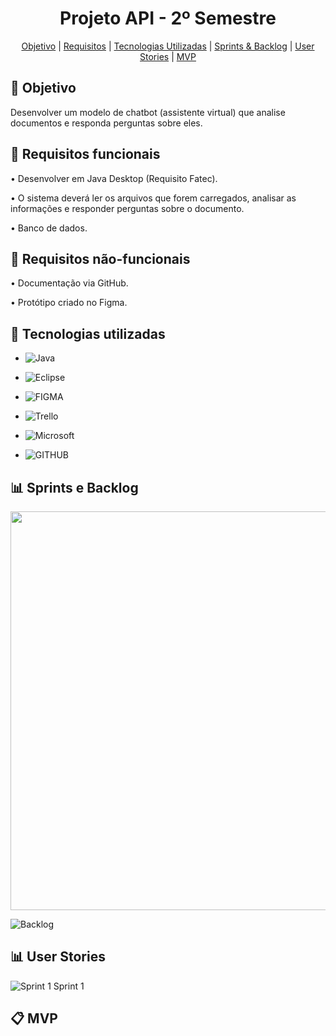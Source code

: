 <h1 align="center"> Projeto API - 2º Semestre </h1>

<p align="center">
    <a href="#objetivo">Objetivo</a>  |  
    <a href="#requisitos">Requisitos</a>  |    
    <a href="#tecnologias">Tecnologias Utilizadas</a>  |  
    <a href="#sprints">Sprints & Backlog</a>  |
    <a href="#user">User Stories</a>  |
    <a href="#MVP">MVP</a>
</p>

<span id="objetivo">

## 🎯 Objetivo
 Desenvolver um modelo de chatbot (assistente virtual) que analise documentos e responda perguntas sobre eles.

<span id="requisitos">

 ## 📍 Requisitos funcionais
•	Desenvolver em Java Desktop (Requisito Fatec).

•	O sistema deverá ler os arquivos que forem carregados, analisar as informações e responder perguntas sobre o documento.

•	Banco de dados.


## 📍 Requisitos não-funcionais
•	Documentação via GitHub.

•	Protótipo criado no Figma.

<span id="tecnologias">

## 🔧 Tecnologias utilizadas
- ![Java](https://img.shields.io/badge/java-%23ED8B00.svg?style=for-the-badge&logo=openjdk&logoColor=white)

- ![Eclipse](https://img.shields.io/badge/Eclipse-2C2255?style=for-the-badge&logo=eclipse&logoColor=white)

- ![FIGMA](https://img.shields.io/badge/Figma-F24E1E?style=for-the-badge&logo=figma&logoColor=white)

- ![Trello](https://img.shields.io/badge/Trello-%23026AA7.svg?style=for-the-badge&logo=Trello&logoColor=white)

- ![Microsoft](https://img.shields.io/badge/Microsoft_Office-D83B01?style=for-the-badge&logo=microsoft-office&logoColor=white)

- ![GITHUB](https://img.shields.io/badge/GitHub-100000?style=for-the-badge&logo=github&logoColor=white)

<span id="sprints">

  ## 📊 Sprints e Backlog
<img src="https://github.com/mluizaguedes/Projeto-de-API-2-Semestre/assets/126245947/7964fd9d-3024-4712-880f-6c3dbbe97699" width="638">

![Backlog](https://github.com/mluizaguedes/Projeto-de-API-2-Semestre/assets/126245947/874a86d7-f142-4281-91e8-8b1bde6a1f58)

<span id="user">

## 📊 User Stories
![Sprint 1 Sprint 1](https://github.com/Equipe-Meta-Code/Zari-documentation/assets/126245947/052c1024-dc6d-4d31-be98-0dba46e88a30)

<span id="MVP">
 
## 📋 MVP
